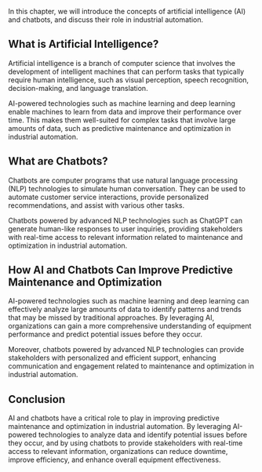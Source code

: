 
In this chapter, we will introduce the concepts of artificial intelligence (AI) and chatbots, and discuss their role in industrial automation.

What is Artificial Intelligence?
--------------------------------

Artificial intelligence is a branch of computer science that involves the development of intelligent machines that can perform tasks that typically require human intelligence, such as visual perception, speech recognition, decision-making, and language translation.

AI-powered technologies such as machine learning and deep learning enable machines to learn from data and improve their performance over time. This makes them well-suited for complex tasks that involve large amounts of data, such as predictive maintenance and optimization in industrial automation.

What are Chatbots?
------------------

Chatbots are computer programs that use natural language processing (NLP) technologies to simulate human conversation. They can be used to automate customer service interactions, provide personalized recommendations, and assist with various other tasks.

Chatbots powered by advanced NLP technologies such as ChatGPT can generate human-like responses to user inquiries, providing stakeholders with real-time access to relevant information related to maintenance and optimization in industrial automation.

How AI and Chatbots Can Improve Predictive Maintenance and Optimization
-----------------------------------------------------------------------

AI-powered technologies such as machine learning and deep learning can effectively analyze large amounts of data to identify patterns and trends that may be missed by traditional approaches. By leveraging AI, organizations can gain a more comprehensive understanding of equipment performance and predict potential issues before they occur.

Moreover, chatbots powered by advanced NLP technologies can provide stakeholders with personalized and efficient support, enhancing communication and engagement related to maintenance and optimization in industrial automation.

Conclusion
----------

AI and chatbots have a critical role to play in improving predictive maintenance and optimization in industrial automation. By leveraging AI-powered technologies to analyze data and identify potential issues before they occur, and by using chatbots to provide stakeholders with real-time access to relevant information, organizations can reduce downtime, improve efficiency, and enhance overall equipment effectiveness.
